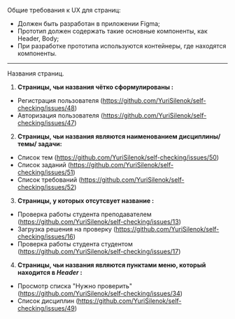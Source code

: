 Общие требования к UX для страниц:

 - Должен быть разработан в приложении Figma;
 - Прототип должен содержать такие основные компоненты, как Header, Body;
 - При разработке прототипа используются контейнеры, где находятся компоненты.
---
Названия страниц.
1. **Страницы, чьи названия чётко сформулированы :**
  - Регистрация пользователя (https://github.com/YuriSilenok/self-checking/issues/48)
  - Авторизация пользователя (https://github.com/YuriSilenok/self-checking/issues/47)
2. **Страницы, чьи названия являются наименованием дисциплины/ темы/ задачи:**
  - Список тем (https://github.com/YuriSilenok/self-checking/issues/50)
  - Список заданий (https://github.com/YuriSilenok/self-checking/issues/51)
  - Список требований (https://github.com/YuriSilenok/self-checking/issues/52)
3. **Страницы, у которых отсутсвует название :**
  - Проверка работы студента преподавателем (https://github.com/YuriSilenok/self-checking/issues/13)
  - Загрузка решения на проверку (https://github.com/YuriSilenok/self-checking/issues/16)
  - Проверка работы студента студентом (https://github.com/YuriSilenok/self-checking/issues/17)
4. **Страницы, чьи названия являются пунктами меню, который находится в *Header* :**
  - Просмотр списка "Нужно проверить" (https://github.com/YuriSilenok/self-checking/issues/34)
  - Список дисциплин (https://github.com/YuriSilenok/self-checking/issues/49)
